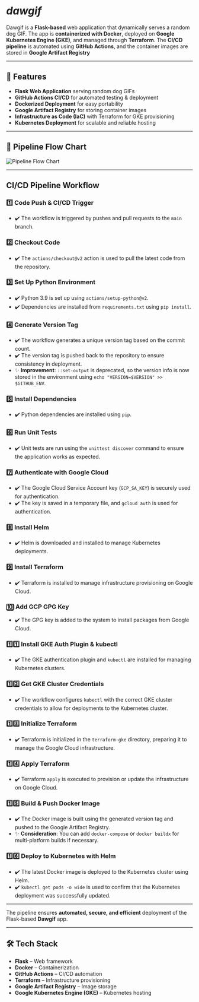 # *dawgif*

Dawgif is a **Flask-based** web application that dynamically serves a random dog GIF. The app is **containerized with Docker**, deployed on **Google Kubernetes Engine (GKE)**, and managed through **Terraform**. The **CI/CD pipeline** is automated using **GitHub Actions**, and the container images are stored in **Google Artifact Registry**

---

## 🚀 Features

- **Flask Web Application** serving random dog GIFs  
- **GitHub Actions CI/CD** for automated testing & deployment  
- **Dockerized Deployment** for easy portability  
- **Google Artifact Registry** for storing container images  
- **Infrastructure as Code (IaC)** with Terraform for GKE provisioning  
- **Kubernetes Deployment** for scalable and reliable hosting  

---

## 📌 Pipeline Flow Chart

![Pipeline Flow Chart](https://github.com/user-attachments/assets/9107e140-0309-4867-b2f5-cb2e27fc2196)


---

## CI/CD Pipeline Workflow

### 1️⃣ **Code Push & CI/CD Trigger**
- ✔️ The workflow is triggered by pushes and pull requests to the `main` branch.

### 2️⃣ **Checkout Code**
- ✔️ The `actions/checkout@v2` action is used to pull the latest code from the repository.

### 3️⃣ **Set Up Python Environment**
- ✔️ Python 3.9 is set up using `actions/setup-python@v2`.
- ✔️ Dependencies are installed from `requirements.txt` using `pip install`.

### 4️⃣ **Generate Version Tag**
- ✔️ The workflow generates a unique version tag based on the commit count.
- ✔️ The version tag is pushed back to the repository to ensure consistency in deployment.
- ✨ **Improvement**: `::set-output` is deprecated, so the version info is now stored in the environment using `echo "VERSION=$VERSION" >> $GITHUB_ENV`.

### 5️⃣ **Install Dependencies**
- ✔️ Python dependencies are installed using `pip`.

### 6️⃣ **Run Unit Tests**
- ✔️ Unit tests are run using the `unittest discover` command to ensure the application works as expected.

### 7️⃣ **Authenticate with Google Cloud**
- ✔️ The Google Cloud Service Account key (`GCP_SA_KEY`) is securely used for authentication.
- ✔️ The key is saved in a temporary file, and `gcloud auth` is used for authentication.

### 8️⃣ **Install Helm**
- ✔️ Helm is downloaded and installed to manage Kubernetes deployments.

### 9️⃣ **Install Terraform**
- ✔️ Terraform is installed to manage infrastructure provisioning on Google Cloud.

### 🔟 **Add GCP GPG Key**
- ✔️ The GPG key is added to the system to install packages from Google Cloud.

### 1️⃣1️⃣ **Install GKE Auth Plugin & kubectl**
- ✔️ The GKE authentication plugin and `kubectl` are installed for managing Kubernetes clusters.

### 1️⃣2️⃣ **Get GKE Cluster Credentials**
- ✔️ The workflow configures `kubectl` with the correct GKE cluster credentials to allow for deployments to the Kubernetes cluster.

### 1️⃣3️⃣ **Initialize Terraform**
- ✔️ Terraform is initialized in the `terraform-gke` directory, preparing it to manage the Google Cloud infrastructure.

### 1️⃣4️⃣ **Apply Terraform**
- ✔️ Terraform `apply` is executed to provision or update the infrastructure on Google Cloud.

### 1️⃣5️⃣ **Build & Push Docker Image**
- ✔️ The Docker image is built using the generated version tag and pushed to the Google Artifact Registry.
- ✨ **Consideration**: You can add `docker-compose` or `docker buildx` for multi-platform builds if necessary.

### 1️⃣6️⃣ **Deploy to Kubernetes with Helm**
- ✔️ The latest Docker image is deployed to the Kubernetes cluster using Helm.
- ✔️ `kubectl get pods -o wide` is used to confirm that the Kubernetes deployment was successfully updated.
---

The pipeline ensures **automated, secure, and efficient** deployment of the Flask-based **Dawgif** app.

---

## 🛠️ Tech Stack  

- **Flask** – Web framework  
- **Docker** – Containerization  
- **GitHub Actions** – CI/CD automation  
- **Terraform** – Infrastructure provisioning  
- **Google Artifact Registry** – Image storage  
- **Google Kubernetes Engine (GKE)** – Kubernetes hosting  
